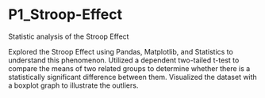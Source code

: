 # P1_Stroop-Effect

Statistic analysis of the Stroop Effect

Explored the Stroop Effect using Pandas, Matplotlib, and Statistics to understand this phenomenon. Utilized a dependent two-tailed t-test to compare the means of two related groups to determine whether there is a statistically significant difference between them. Visualized the dataset with a boxplot graph to illustrate the outliers.
